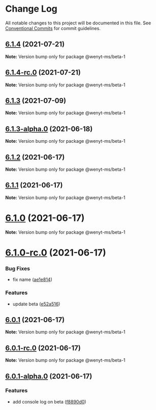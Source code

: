 # Change Log

All notable changes to this project will be documented in this file.
See [Conventional Commits](https://conventionalcommits.org) for commit guidelines.

## [6.1.4](https://github.com/wenytang-ms-123/TestAction/compare/@wenyt-ms/beta-1@6.1.4-rc.0...@wenyt-ms/beta-1@6.1.4) (2021-07-21)

**Note:** Version bump only for package @wenyt-ms/beta-1





## [6.1.4-rc.0](https://github.com/wenytang-ms-123/TestAction/compare/@wenyt-ms/beta-1@6.1.3-alpha.0...@wenyt-ms/beta-1@6.1.4-rc.0) (2021-07-21)

**Note:** Version bump only for package @wenyt-ms/beta-1





## [6.1.3](https://github.com/wenytang-ms-123/TestAction/compare/@wenyt-ms/beta-1@6.1.3-alpha.0...@wenyt-ms/beta-1@6.1.3) (2021-07-09)

**Note:** Version bump only for package @wenyt-ms/beta-1





## [6.1.3-alpha.0](https://github.com/wenytang-ms-123/TestAction/compare/@wenyt-ms/beta-1@6.1.2...@wenyt-ms/beta-1@6.1.3-alpha.0) (2021-06-18)

**Note:** Version bump only for package @wenyt-ms/beta-1





## [6.1.2](https://github.com/wenytang-ms-123/TestAction/compare/@wenyt-ms/beta-1@6.1.1...@wenyt-ms/beta-1@6.1.2) (2021-06-17)

**Note:** Version bump only for package @wenyt-ms/beta-1





## [6.1.1](https://github.com/wenytang-ms-123/TestAction/compare/@wenyt-ms/beta-1@6.1.0...@wenyt-ms/beta-1@6.1.1) (2021-06-17)

**Note:** Version bump only for package @wenyt-ms/beta-1





# [6.1.0](https://github.com/wenytang-ms-123/TestAction/compare/@wenyt-ms/beta-1@6.1.0-rc.0...@wenyt-ms/beta-1@6.1.0) (2021-06-17)

**Note:** Version bump only for package @wenyt-ms/beta-1





# [6.1.0-rc.0](https://github.com/wenytang-ms-123/TestAction/compare/@wenyt-ms/beta-1@6.0.1...@wenyt-ms/beta-1@6.1.0-rc.0) (2021-06-17)


### Bug Fixes

* fix name ([ae1e814](https://github.com/wenytang-ms-123/TestAction/commit/ae1e814801d2a568a7e711b71056c857a9daccfa))


### Features

* update beta ([e52a516](https://github.com/wenytang-ms-123/TestAction/commit/e52a516b006767eadb7a7f612201b5934a62ce00))





## [6.0.1](https://github.com/wenytang-ms-123/TestAction/compare/@wenyt-ms/beta-1@6.0.1-rc.0...@wenyt-ms/beta-1@6.0.1) (2021-06-17)

**Note:** Version bump only for package @wenyt-ms/beta-1





## [6.0.1-rc.0](https://github.com/wenytang-ms-123/TestAction/compare/@wenyt-ms/beta-1@6.0.1-alpha.0...@wenyt-ms/beta-1@6.0.1-rc.0) (2021-06-17)

**Note:** Version bump only for package @wenyt-ms/beta-1





## [6.0.1-alpha.0](https://github.com/wenytang-ms-123/TestAction/compare/@wenyt-ms/beta-1@5.0.2...@wenyt-ms/beta-1@6.0.1-alpha.0) (2021-06-17)


### Features

* add console log on beta ([f8890d0](https://github.com/wenytang-ms-123/TestAction/commit/f8890d06d3a6ad5e6f0fddffdfe12b0ff6165907))
